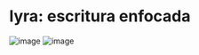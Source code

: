 # lyra: escritura enfocada
![image](https://github.com/gixilym/lyra/assets/104705119/63824e16-63f6-4832-b36a-b5d983ca7834)
![image](https://github.com/gixilym/lyra/assets/104705119/8d9a3c75-be60-44a1-8b28-b4212290d7b0)


